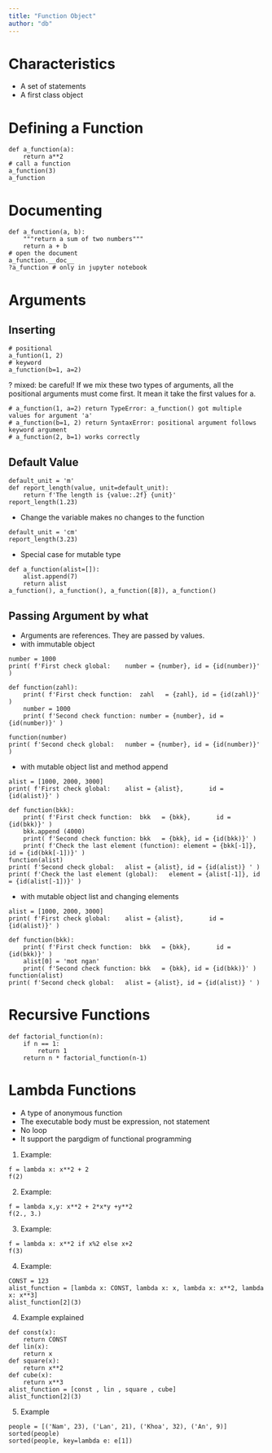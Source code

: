 ```yaml
---
title: "Function Object"
author: "db"
---
```


# Characteristics
- A set of statements
- A first class object

# Defining a Function
```
def a_function(a):
    return a**2
# call a function
a_function(3)
a_function
```

# Documenting
```
def a_function(a, b):
    """return a sum of two numbers"""
    return a + b
# open the document
a_function.__doc__
?a_function # only in jupyter notebook
```

# Arguments
## Inserting
```
# positional
a_funtion(1, 2)
# keyword
a_function(b=1, a=2)
```
? mixed: be careful!
If we mix these two types of arguments, all the positional arguments must come first. It mean it take the first values for a.
```
# a_function(1, a=2) return TypeError: a_function() got multiple values for argument 'a'
# a_function(b=1, 2) return SyntaxError: positional argument follows keyword argument
# a_function(2, b=1) works correctly
```
## Default Value
```
default_unit = 'm'
def report_length(value, unit=default_unit):
    return f'The length is {value:.2f} {unit}'
report_length(1.23)
```
- Change the variable makes no changes to the function
```
default_unit = 'cm'
report_length(3.23)
```
- Special case for mutable type
```
def a_function(alist=[]):
    alist.append(7)
    return alist
a_function(), a_function(), a_function([8]), a_function()
```
## Passing Argument by what
- Arguments are references. They are passed by values.
- with immutable object
```
number = 1000
print( f'First check global:    number = {number}, id = {id(number)}' )

def function(zahl):
    print( f'First check function:  zahl   = {zahl}, id = {id(zahl)}' )
    number = 1000
    print( f'Second check function: number = {number}, id = {id(number)}' )

function(number)
print( f'Second check global:   number = {number}, id = {id(number)}' )
```
- with mutable object list and method append
```
alist = [1000, 2000, 3000]
print( f'First check global:    alist = {alist},       id = {id(alist)}' )

def function(bkk):
    print( f'First check function:  bkk   = {bkk},       id = {id(bkk)}' )
    bkk.append (4000)
    print( f'Second check function: bkk   = {bkk}, id = {id(bkk)}' )
    print( f'Check the last element (function): element = {bkk[-1]}, id = {id(bkk[-1])}' )
function(alist)
print( f'Second check global:   alist = {alist}, id = {id(alist)} ' )
print( f'Check the last element (global):   element = {alist[-1]}, id = {id(alist[-1])}' )
```
- with mutable object list and changing elements
```
alist = [1000, 2000, 3000]
print( f'First check global:    alist = {alist},       id = {id(alist)}' )

def function(bkk):
    print( f'First check function:  bkk   = {bkk},       id = {id(bkk)}' )
    alist[0] = 'mot ngan'
    print( f'Second check function: bkk   = {bkk}, id = {id(bkk)}' )
function(alist)
print( f'Second check global:   alist = {alist}, id = {id(alist)} ' )
```

# Recursive Functions
```
def factorial_function(n):
    if n == 1:
        return 1
    return n * factorial_function(n-1)
```

# Lambda Functions
- A type of anonymous function
- The executable body must be expression, not statement
- No loop
- It support the pargdigm of functional programming
1. Example:
```
f = lambda x: x**2 + 2
f(2)
```
2. Example:
```
f = lambda x,y: x**2 + 2*x*y +y**2
f(2., 3.)
```
3. Example:
```
f = lambda x: x**2 if x%2 else x+2
f(3)
```
4. Example: 
```
CONST = 123
alist_function = [lambda x: CONST, lambda x: x, lambda x: x**2, lambda x: x**3]
alist_function[2](3)
```
4. Example explained
```
def const(x):
    return CONST
def lin(x):
    return x
def square(x):
    return x**2
def cube(x):
    return x**3
alist_function = [const , lin , square , cube]
alist_function[2](3)
```
5. Example
```
people = [('Nam', 23), ('Lan', 21), ('Khoa', 32), ('An', 9)]
sorted(people)
sorted(people, key=lambda e: e[1])
```
